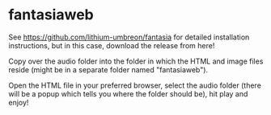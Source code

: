 # fantasiaweb
See https://github.com/lithium-umbreon/fantasia for detailed installation instructions, but in this case, download the release from here!

Copy over the audio folder into the folder in which the HTML and image files reside (might be in a separate folder named "fantasiaweb").

Open the HTML file in your preferred browser, select the audio folder (there will be a popup which tells you where the folder should be), hit play and enjoy!
